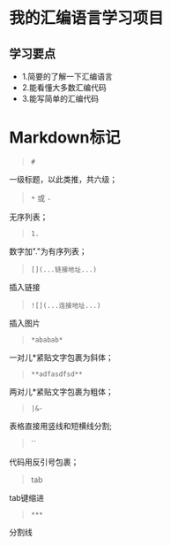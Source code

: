 # 我的汇编语言学习项目

## 学习要点
* 1.简要的了解一下汇编语言
* 2.能看懂大多数汇编代码
* 3.能写简单的汇编代码

# Markdown标记
>`#`

一级标题，以此类推，共六级；

>`*` 或 `-`

无序列表；

>`1.`

数字加"."为有序列表；

>`[](...链接地址...)`

插入链接

>`![](...连接地址...)`

插入图片

>`*ababab*`

一对儿*紧贴文字包裹为斜体；

>`**adfasdfsd**`

两对儿*紧贴文字包裹为粗体；

>`|&-`

表格直接用竖线和短横线分割;

>``

代码用反引号包裹；

>tab

tab键缩进

>`***`

分割线